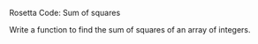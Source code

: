 Rosetta Code: Sum of squares


Write a function to find the sum of squares of an array of integers.

